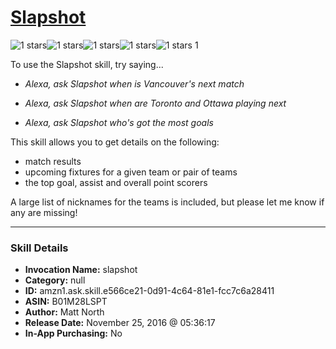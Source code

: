 # [Slapshot](http://alexa.amazon.com/#skills/amzn1.ask.skill.e566ce21-0d91-4c64-81e1-fcc7c6a28411)
![1 stars](../../images/ic_star_black_18dp_1x.png)![1 stars](../../images/ic_star_border_black_18dp_1x.png)![1 stars](../../images/ic_star_border_black_18dp_1x.png)![1 stars](../../images/ic_star_border_black_18dp_1x.png)![1 stars](../../images/ic_star_border_black_18dp_1x.png) 1

To use the Slapshot skill, try saying...

* *Alexa, ask Slapshot when is Vancouver's next match*

* *Alexa, ask Slapshot when are Toronto and Ottawa playing next*

* *Alexa, ask Slapshot who's got the most goals*

This skill allows you to get details on the following:

- match results
- upcoming fixtures for a given team or pair of teams
- the top goal, assist and overall point scorers

A large list of nicknames for the teams is included, but please let me know if any are missing!

***

### Skill Details

* **Invocation Name:** slapshot
* **Category:** null
* **ID:** amzn1.ask.skill.e566ce21-0d91-4c64-81e1-fcc7c6a28411
* **ASIN:** B01M28LSPT
* **Author:** Matt North
* **Release Date:** November 25, 2016 @ 05:36:17
* **In-App Purchasing:** No
